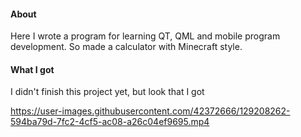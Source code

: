 
#### About
Here I wrote a program for learning QT, QML and mobile program development. So made a calculator with Minecraft style.

#### What I got
I didn't finish this project yet, but look that I got

https://user-images.githubusercontent.com/42372666/129208262-594ba79d-7fc2-4cf5-ac08-a26c04ef9695.mp4

